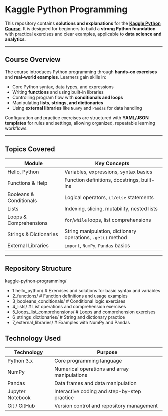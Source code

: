 # Kaggle Python Programming

This repository contains **solutions and explanations** for the **[Kaggle Python Course](https://www.kaggle.com/learn/python)**. It is designed for beginners to build a **strong Python foundation** with practical exercises and clear examples, applicable to **data science and analytics**.

---

## Course Overview

The course introduces Python programming through **hands-on exercises** and **real-world examples**. Learners gain skills in:

- Core Python syntax, data types, and expressions  
- Writing **functions** and using built-in libraries  
- Controlling program flow with **conditionals and loops**  
- Manipulating **lists, strings, and dictionaries**  
- Using **external libraries** like `NumPy` and `Pandas` for data handling  

Configuration and practice exercises are structured with **YAML/JSON templates** for rules and settings, allowing organized, repeatable learning workflows.

---

## Topics Covered

| Module | Key Concepts |
|--------|--------------|
| Hello, Python | Variables, expressions, syntax basics |
| Functions & Help | Function definitions, docstrings, built-ins |
| Booleans & Conditionals | Logical operators, `if/else` statements |
| Lists | Indexing, slicing, mutability, nested lists |
| Loops & Comprehensions | `for`/`while` loops, list comprehensions |
| Strings & Dictionaries | String manipulation, dictionary operations, `.get()` method |
| External Libraries | `import`, `NumPy`, `Pandas` basics |

---

## Repository Structure

kaggle-python-programming/

- 1 hello_python/ # Exercises and solutions for basic syntax and variables
- 2_functions/ # Function definitions and usage examples
- 3_booleans_conditionals/ # Conditional logic exercises
- 4_lists/ # List operations and comprehension exercises
- 5_loops_list_comprehensions/ # Loops and comprehension exercises
- 6_strings_dictionaries/ # String and dictionary practice
- 7_external_libraries/ # Examples with NumPy and Pandas

## Technology Used

| Technology       | Purpose                                      |
| ---------------- | -------------------------------------------- |
| Python 3.x       | Core programming language                    |
| NumPy            | Numerical operations and array manipulations |
| Pandas           | Data frames and data manipulation            |
| Jupyter Notebook | Interactive coding and step-by-step practice |
| Git / GitHub     | Version control and repository management    |
